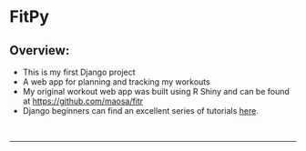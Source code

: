 # FitPy

## **Overview:**
* This is my first Django project
* A web app for planning and tracking my workouts
* My original workout web app was built using R Shiny and can be found at https://github.com/maosa/fitr
* Django beginners can find an excellent series of tutorials [here](https://www.youtube.com/playlist?list=PL-osiE80TeTtoQCKZ03TU5fNfx2UY6U4p).

<br/>
<hr/>
<br/>
